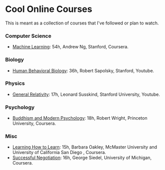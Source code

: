 # Cool Online Courses
This is meant as a collection of courses that I've followed or plan to watch.

### Computer Science
- [Machine Learning](https://www.coursera.org/learn/machine-learning "Machine Learning"): 54h, Andrew Ng, Stanford, Coursera.

### Biology
- [Human Behavioral Biology](https://www.youtube.com/playlist?list=PLqeYp3nxIYpF7dW7qK8OvLsVomHrnYNjD "Human Behavioral Biology"): 36h, Robert Sapolsky, Stanford, Youtube.

### Physics
- [General Relativity](https://www.youtube.com/playlist?list=PLXLSbKIMm0kh6XsMSCEMnM02kEoW_8x-f "General Relativity"): 17h, Leonard Susskind, Stanford University, Youtube.

### Psychology
- [Buddhism and Modern Psychology](https://www.coursera.org/learn/science-of-meditation "Buddhism and Modern Psychology"): 18h, Robert Wright, Princeton University, Coursera.

### Misc
- [Learning How to Learn](https://www.coursera.org/learn/learning-how-to-learn "Learning How to Learn"): 15h, Barbara Oakley, McMaster University and University of California San Diego , Coursera.
- [Successful Negotiation](https://www.coursera.org/learn/negotiation-skills "Successful Negotiation"): 16h, George Siedel, University of Michigan, Coursera.

